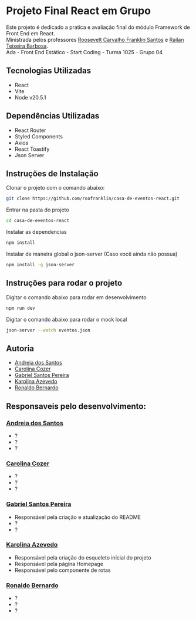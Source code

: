 # Projeto Final React em Grupo

<p>
  Este projeto é dedicado a pratica e avaliação final do módulo Framework de Front End em React. <br />
  Ministrada pelos professores <a href="roosevelt.franklin81@gmail.com">Roosevelt Carvalho Franklin Santos</a> e <a href="mailto:railantb@gmail.com">Railan Teixeira Barbosa</a>. <br />
  Ada - Front End Estático - Start Coding - Turma 1025 - Grupo 04 <br />
</p>

## Tecnologias Utilizadas

- React
- Vite
- Node v20.5.1

## Dependências Utilizadas

- React Router
- Styled Components
- Axios
- React Toastify
- Json Server

## Instruções de Instalação

Clonar o projeto com o comando abaixo:

```sh
git clone https://github.com/roofranklin/casa-de-eventos-react.git
```

Entrar na pasta do projeto

```sh
cd casa-de-eventos-react
```

Instalar as dependencias

```sh
npm install
```

Instalar de maneira global o json-server (Caso você ainda não possua)

```sh
npm install -g json-server
```

## Instruções para rodar o projeto

Digitar o comando abaixo para rodar em desenvolvimento

```sh
npm run dev
```

Digitar o comando abaixo para rodar o mock local

```sh
json-server --watch eventos.json
```

## Autoria

- <a href="mailto:a.dos.santos@sap.com">Andreia dos Santos</a>
- <a href="mailto:carolina.cozer@sap.com">Carolina Cozer</a>
- <a href="mailto:g.pereira@sap.com">Gabriel Santos Pereira</a>
- <a href="mailto:karolina.azevedo@sap.com">Karolina Azevedo</a>
- <a href="mailto:ronaldo.bernardo@sap.com">Ronaldo Bernardo</a>

## Responsaveis pelo desenvolvimento:

### <a href="mailto:a.dos.santos@sap.com">Andreia dos Santos</a>

- ?
- ?
- ?

### <a href="mailto:carolina.cozer@sap.com">Carolina Cozer</a>

- ?
- ?
- ?

### <a href="mailto:g.pereira@sap.com">Gabriel Santos Pereira</a>

- Responsável pela criação e atualização do README
- ?
- ?

### <a href="mailto:karolina.azevedo@sap.com">Karolina Azevedo</a>

- Responsável pela criação do esqueleto inícial do projeto
- Responsável pela página Homepage
- Responsável pelo componente de rotas

### <a href="mailto:ronaldo.bernardo@sap.com">Ronaldo Bernardo</a>

- ?
- ?
- ?

